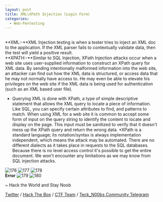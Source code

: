```yaml
---
layout: post
title: XML\XPath Injection (Login Form)
categories:
  - Web-Pentesting
---
```


<br>**XML:-**XML Injection testing is when a tester tries to inject an XML doc to the application. If the XML parser fails to contextually validate data, then the test will yield a positive result.
<br>**XPATH:-**Similar to SQL Injection, XPath Injection attacks occur when a web site uses user-supplied information to construct an XPath query for XML data. By sending intentionally malformed information into the web site, an attacker can find out how the XML data is structured, or access data that he may not normally have access to. He may even be able to elevate his privileges on the web site if the XML data is being used for authentication (such as an XML based user file).
  * Querying XML is done with XPath, a type of simple descriptive statement that allows the XML query to locate a piece of information. Like SQL, you can specify certain attributes to find, and patterns to match. When using XML for a web site it is common to accept some form of input on the query string to identify the content to locate and display on the page. This input must be sanitized to verify that it doesn't mess up the XPath query and return the wrong data.
  *XPath is a standard language; its notation/syntax is always implementation independent, which means the attack may be automated. There are no different dialects as it takes place in requests to the SQL databases. Because there is no level access control it's possible to get the entire document. We won't encounter any limitations as we may know from SQL injection attacks.

![176](https://teckk2.github.io/assets/images/Web%20Pentest/A1/176.png)
![177](https://teckk2.github.io/assets/images/Web%20Pentest/A1/177.png)
![178](https://teckk2.github.io/assets/images/Web%20Pentest/A1/178.png)
<br>**Error**
![179](https://teckk2.github.io/assets/images/Web%20Pentest/A1/179.png)
![180](https://teckk2.github.io/assets/images/Web%20Pentest/A1/180.png)

<p class="message">
  ~ Hack the World and Stay Noob
</p>

[Twitter](https://twitter.com/Teck__K2) / [Hack The Box](https://www.hackthebox.eu/profile/966) / [CTF Team](https://ctftime.org/team/20102) /
[Teck_N00bs Community Telegram](https://t.me/Teck_N00bs)

<script src="https://www.hackthebox.eu/badge/966"> </script>
